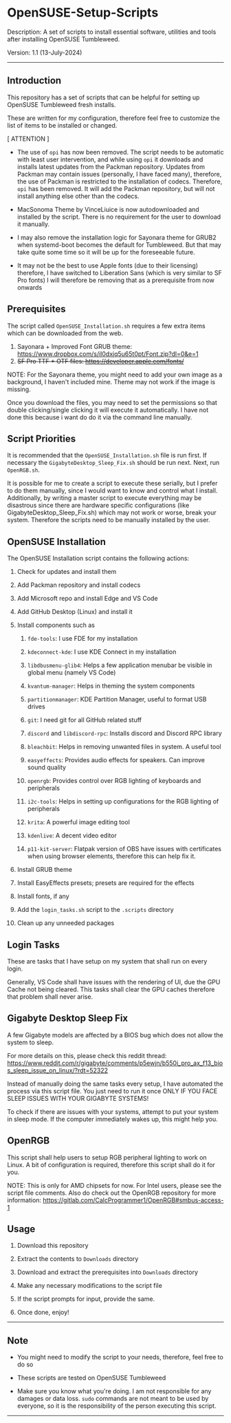 # OpenSUSE-Setup-Scripts

Description: A set of scripts to install essential software, utilities and tools after installing OpenSUSE Tumbleweed.

Version: 1.1 (13-July-2024)

---
## Introduction

This repository has a set of scripts that can be helpful for setting up OpenSUSE Tumbleweed fresh installs.

These are written for my configuration, therefore feel free to customize the list of items to be installed or changed.

[ ATTENTION ]

* The use of `opi` has now been removed.
The script needs to be automatic with least user intervention, and while using `opi` it downloads and installs latest updates from the Packman repository.
Updates from Packman may contain issues (personally, I have faced many), therefore, the use of Packman is restricted to the installation of codecs.
Therefore, `opi` has been removed. It will add the Packman repository, but will not install anything else other than the codecs.

* MacSonoma Theme by VinceLiuice is now autodownloaded and installed by the script. There is no requirement for the user to download it manually.

* I may also remove the installation logic for Sayonara theme for GRUB2 when systemd-boot becomes the default for Tumbleweed. But that may take quite some time so it will be up for the foreseeable future.

* It may not be the best to use Apple fonts (due to their licensing) therefore, I have switched to Liberation Sans (which is very similar to SF Pro fonts)
I will therefore be removing that as a prerequisite from now onwards

## Prerequisites

The script called `OpenSUSE_Installation.sh` requires a few extra items which can be downloaded from the web.

1. Sayonara + Improved Font GRUB theme: https://www.dropbox.com/s/il0dxjq5u65t0pt/Font.zip?dl=0&e=1
2. ~~SF Pro TTF + OTF files: https://developer.apple.com/fonts/~~

NOTE: For the Sayonara theme, you might need to add your own image as a background, I haven't included mine. Theme may not work if the image is missing.

Once you download the files, you may need to set the permissions so that double clicking/single clicking it will execute it automatically. I have not done this because i want do do it via the command line manually.

## Script Priorities

It is recommended that the `OpenSUSE_Installation.sh` file is run first. If necessary the `GigabyteDesktop_Sleep_Fix.sh` should be run next. Next, run `OpenRGB.sh`.

It is possible for me to create a script to execute these serially, but I prefer to do them manually, since I would want to know and control what I install. Additionally, by writing a master script to execute everything may be disastrous since there are hardware specific configurations (like GigabyteDesktop_Sleep_Fix.sh) which may not work or worse, break your system. Therefore the scripts need to be manually installed by the user.

## OpenSUSE Installation

The OpenSUSE Installation script contains the following actions:

1. Check for updates and install them
2. Add Packman repository and install codecs
3. Add Microsoft repo and install Edge and VS Code
4. Add GitHub Desktop (Linux) and install it
5. Install components such as

    1. `fde-tools`: I use FDE for my installation

    2. `kdeconnect-kde`: I use KDE Connect in my installation

    3. `libdbusmenu-glib4`: Helps a few application menubar be visible in global menu (namely VS Code)

    4. `kvantum-manager`: Helps in theming the system components

    5. `partitionmanager`: KDE Partition Manager, useful to format USB drives

    6. `git`: I need git for all GitHub related stuff

    7. `discord` and `libdiscord-rpc`: Installs discord and Discord RPC library

    8. `bleachbit`: Helps in removing unwanted files in system. A useful tool

    9. `easyeffects`: Provides audio effects for speakers. Can improve sound quality
    
    10. `openrgb`: Provides control over RGB lighting of keyboards and peripherals

    11. `i2c-tools`: Helps in setting up configurations for the RGB lighting of peripherals
    
    12. `krita`: A powerful image editing tool
    
    13. `kdenlive`: A decent video editor
    
    14. `p11-kit-server`: Flatpak version of OBS have issues with certificates when using browser elements, therefore this can help fix it.

6. Install GRUB theme
7. Install EasyEffects presets; presets are required for the effects
8. Install fonts, if any
9. Add the `login_tasks.sh` script to the `.scripts` directory
10. Clean up any unneeded packages

## Login Tasks

These are tasks that I have setup on my system that shall run on every login.

Generally, VS Code shall have issues with the rendering of UI, due the GPU Cache not being cleared. This tasks shall clear the GPU caches therefore that problem shall never arise.

## Gigabyte Desktop Sleep Fix

A few Gigabyte models are affected by a BIOS bug which does not allow the system to sleep.

For more details on this, please check this reddit thread: https://www.reddit.com/r/gigabyte/comments/p5ewjn/b550i_pro_ax_f13_bios_sleep_issue_on_linux/?rdt=52322

Instead of manually doing the same tasks every setup, I have automated the process via this script file. You just need to run it once ONLY IF YOU FACE SLEEP ISSUES WITH YOUR GIGABYTE SYSTEMS!

To check if there are issues with your systems, attempt to put your system in sleep mode. If the computer immediately wakes up, this might help you.

## OpenRGB

This script shall help users to setup RGB peripheral lighting to work on Linux. A bit of configuration is required, therefore this script shall do it for you.

NOTE: This is only for AMD chipsets for now. For Intel users, please see the script file comments.
Also do check out the OpenRGB repository for more information: https://gitlab.com/CalcProgrammer1/OpenRGB#smbus-access-1

## Usage

1. Download this repository

2. Extract the contents to `Downloads` directory

3. Download and extract the prerequisites into `Downloads` directory

4. Make any necessary modifications to the script file

5. If the script prompts for input, provide the same.

6. Once done, enjoy!

---

## Note

* You might need to modify the script to your needs, therefore, feel free to do so

* These scripts are tested on OpenSUSE Tumbleweed

* Make sure you know what you're doing. I am not responsible for any damages or data loss. `sudo` commands are not meant to be used by everyone, so it is the responsibility of the person executing this script.

---
